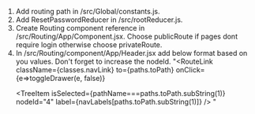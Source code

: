 1. Add routing path in /src/Global/constants.js.
  2. Add ResetPasswordReducer in /src/rootReducer.js.
  3. Create Routing component reference in /src/Routing/App/Component.jsx. Choose publicRoute if pages dont require login otherwise choose privateRoute.
  4. In /src/Routing/component/App/Header.jsx add below format based on you values. Don't forget to increase the nodeId.
    "<RouteLink
      className={classes.navLink}
      to={paths.toPath}
      onClick={e=>toggleDrawer(e, false)}
      >
      <TreeItem
        isSelected={pathName===paths.toPath.subString(1)}
        nodeId="4"
        label={navLabels[paths.toPath.subString(1)]}
        />
        </RouteLink>
    "
  